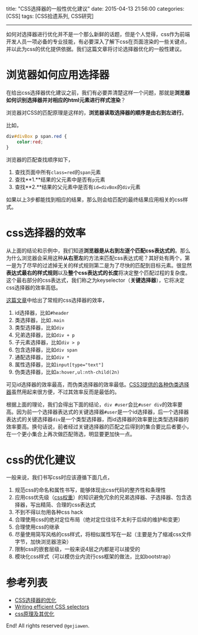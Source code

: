 title: "CSS选择器的一般性优化建议"
date: 2015-04-13 21:56:00
categories: [CSS]
tags: [CSS拾遗系列, CSS研究]

---


如何对选择器进行优化并不是一个那么新鲜的话题，但是个人觉得，css作为前端开发人员一项必备的专业技能，有必要深入了解下css在页面渲染的一些关键点，并以此为css的优化提供依据。我们这篇文章将讨论选择器优化的一般性建议。

# 浏览器如何应用选择器

在给出css选择器优化建议之前，我们有必要弄清楚这样一个问题，那就是**浏览器如何识别选择器并对相应的html元素进行样式渲染**？

浏览器对CSS的匹配原理是这样的，**浏览器读取选择器的顺序是由右到左进行**。

比如，

```css
div#divBox p span.red {
    color:red;
}
```

浏览器的匹配查找顺序如下，

1. 查找页面中所有`class=red`的`span`元素
2. 查找**1.**结果的父元素中是否有`p`元素
3. 查找**2.**结果的父元素中是否有`id=divBox`的`div`元素

如果以上3步都能找到相应的结果，那么则会给匹配的最终结果应用相关的css样式。


# css选择器的效率

从上面的结论和示例中，我们知道**浏览器是从右到左逐个匹配css表达式的**。那么为什么浏览器会采用这种**从右至左**的方法来匹配css表达式呢？其好处有两个，第一是为了尽早的过滤掉无关的样式规则第二是为了尽快的匹配到目标元素。很显然**表达式最右的样式规则**以及**整个css表达式的长度**将决定整个匹配过程的复杂度。这个最右部分的css表达式，我们称之为keyselector（**关键选择器**），它将决定css选择器的效率高低。

[这篇文章](http://csswizardry.com/2011/09/writing-efficient-css-selectors/)中给出了常规的css选择器的效率，

1. id选择器，比如`#header`
2. 类选择器，比如`.main`
3. 类型选择器，比如`div`
4. 兄弟选择器，比如`div + p`
5. 子元素选择器，比如`div > p`
6. 包含选择器，比如`div span`
7. 通配选择器，比如`div *`
8. 属性选择器，比如`input[type="text"]`
9. 伪类选择器，比如`a:hover,ul:nth-child(2n)`

可见id选择器的效率最高，而伪类选择器的效率最低。[CSS3提供的各种伪类选择器](http://gejiawen.github.io/2015/04/09/CSS/%E5%88%9D%E8%AF%86CSS3%E9%80%89%E6%8B%A9%E5%99%A8/)虽然用起来很方便，不过其效率反而是最低的。

根据上面的理论，我们会得出下面的结论，`div #user`会比`#user div`的效率要高。因为前一个选择器表达式的关键选择器`#user`是一个id选择器，后一个选择器表达式的关键选择器`div`是一个类型选择器，而id选择器的效率要比类型选择器的效率要高。换句话说，前者经过关键选择器的匹配之后得到的集合要比后者要小，在一个更小集合上再次做匹配筛选，明显要更加快一点。

# css的优化建议

一般来说，我们书写css时应该遵循下面几点，

1. 规范css的命名和属性书写，能够体现出css代码的整齐性和条理性
2. 应用css优先级（[css权重](http://gejiawen.github.io/2015/03/16/CSS/%E8%AE%A4%E8%AF%86CSS%E6%9D%83%E9%87%8D/)）的知识避免冗余的兄弟选择器、子选择器、包含选择器，写出精简、合理的css表达式
3. 不到不得以勿用各种css hack
4. 合理使用css的绝对定位布局（绝对定位往往不太利于后续的维护和变更）
5. 合理使用css的继承
6. 尽量使用简写风格的css样式，将相似属性写在一起（主要是为了缩减css文件字节，加快浏览器渲染）
7. 限制css的嵌套层级，一般来说4层之内都是可以接受的
8. 模块化css样式（可以模仿业内流行css框架的做法，比如bootstrap）



# 参考列表

- [CSS选择器的优化](http://www.w3cplus.com/css/css-selector-performance)
- [Writing efficient CSS selectors](http://csswizardry.com/2011/09/writing-efficient-css-selectors/)
- [css原理及其优化](http://www.cnblogs.com/web-ed2/archive/2011/08/03/2126748.html)


End! All rights reserved `@gejiawen`.
